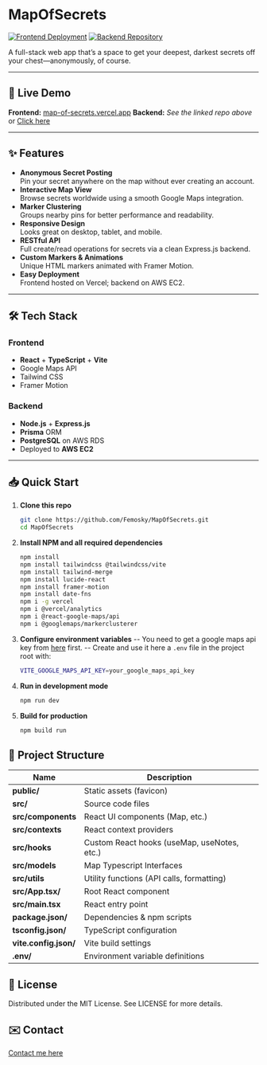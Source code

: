 # MapOfSecrets

[![Frontend Deployment](https://img.shields.io/badge/Frontend-Vercel-00C7B7)](https://map-of-secrets.vercel.app) [![Backend Repository](https://img.shields.io/badge/Backend-AWS_EC2-FF9900)](https://github.com/Femosky/MapOfSecrets_Backend)

A full-stack web app that’s a space to get your deepest, darkest secrets off your chest—anonymously, of course.

---

## 🚀 Live Demo

**Frontend:** [map-of-secrets.vercel.app](https://map-of-secrets.vercel.app)
**Backend:** _See the linked repo above_ or [Click here](https://github.com/Femosky/MapOfSecrets_Backend)

---

## ✨ Features

- **Anonymous Secret Posting**  
  Pin your secret anywhere on the map without ever creating an account.  
- **Interactive Map View**  
  Browse secrets worldwide using a smooth Google Maps integration.  
- **Marker Clustering**  
  Groups nearby pins for better performance and readability.  
- **Responsive Design**  
  Looks great on desktop, tablet, and mobile.  
- **RESTful API**  
  Full create/read operations for secrets via a clean Express.js backend.  
- **Custom Markers & Animations**  
  Unique HTML markers animated with Framer Motion.  
- **Easy Deployment**  
  Frontend hosted on Vercel; backend on AWS EC2.

---

## 🛠 Tech Stack

### Frontend  
- **React** + **TypeScript** + **Vite**
- Google Maps API
- Tailwind CSS  
- Framer Motion

### Backend  
- **Node.js** + **Express.js**  
- **Prisma** ORM  
- **PostgreSQL** on AWS RDS  
- Deployed to **AWS EC2**

---

## 📥 Quick Start

1. **Clone this repo**  
   ```bash
   git clone https://github.com/Femosky/MapOfSecrets.git
   cd MapOfSecrets

2. **Install NPM and all required dependencies**  
   ```bash
   npm install
   npm install tailwindcss @tailwindcss/vite
   npm install tailwind-merge
   npm install lucide-react
   npm install framer-motion
   npm install date-fns
   npm i -g vercel
   npm i @vercel/analytics
   npm i @react-google-maps/api
   npm i @googlemaps/markerclusterer

3. **Configure environment variables**
   -- You need to get a google maps api key from [here](https://mapsplatform.google.com) first.
   -- Create and use it here a `.env` file in the project root with:
   ```bash
   VITE_GOOGLE_MAPS_API_KEY=your_google_maps_api_key

5. **Run in development mode**
   ```bash
   npm run dev

6. **Build for production**
   ```bash
   npm build run

## 📂 Project Structure

| Name                   | Description                                             |
| ---------------------- | ------------------------------------------------------- |
| **public/**            | Static assets (favicon)                                 |
| **src/**               | Source code files                                       |
| **src/components**     | React UI components (Map, etc.)                         |
| **src/contexts**       | React context providers                                 |
| **src/hooks**          | Custom React hooks (useMap, useNotes, etc.)             |
| **src/models**         | Map Typescript Interfaces                               |
| **src/utils**          | Utility functions (API calls, formatting)               |
| **src/App.tsx/**       | Root React component                                    |
| **src/main.tsx**       | React entry point                                       |
| **package.json/**      | Dependencies & npm scripts                              |
| **tsconfig.json/**     | TypeScript configuration                                |
| **vite.config.json/**  | Vite build settings                                     |
| **.env/**              | Environment variable definitions                        |

## 📄 License

Distributed under the MIT License. See LICENSE for more details.

## ✉️ Contact

[Contact me here](https://femiojeyemi.com/contact)
